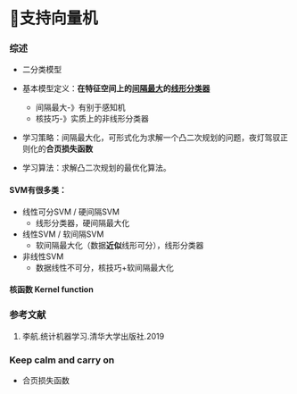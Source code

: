 # 支持向量机

### 综述

- 二分类模型
- 基本模型定义：**在特征空间上的<u>间隔最大</u>的<u>线形分类器</u>**
  - 间隔最大-》有别于感知机
  - 核技巧-》实质上的非线形分类器
- 学习策略：间隔最大化，可形式化为求解一个凸二次规划的问题，夜灯驾驭正则化的**合页损失函数**

- 学习算法：求解凸二次规划的最优化算法。

#### SVM有很多类：

- 线性可分SVM / 硬间隔SVM
  - 线形分类器，硬间隔最大化
- 线性SVM / 软间隔SVM
  - 软间隔最大化（数据**近似**线形可分），线形分类器
- 非线性SVM
  - 数据线性不可分，核技巧+软间隔最大化

#### 核函数 Kernel function





### 参考文献

1. 李航.统计机器学习.清华大学出版社.2019

### Keep calm and carry on

- 合页损失函数

